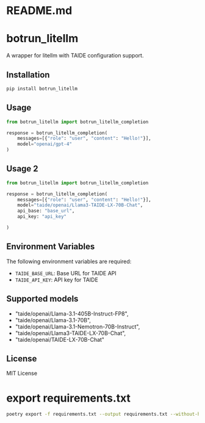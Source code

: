 # README.md
# botrun_litellm

A wrapper for litellm with TAIDE configuration support.

## Installation

```bash
pip install botrun_litellm
```

## Usage

```python
from botrun_litellm import botrun_litellm_completion

response = botrun_litellm_completion(
    messages=[{"role": "user", "content": "Hello!"}],
    model="openai/gpt-4"
)
```
## Usage 2
```python
from botrun_litellm import botrun_litellm_completion

response = botrun_litellm_completion(
    messages=[{"role": "user", "content": "Hello!"}],
    model="taide/openai/Llama3-TAIDE-LX-70B-Chat",
    api_base: "base_url",
    api_key: "api_key"

)
```


## Environment Variables

The following environment variables are required:

- `TAIDE_BASE_URL`: Base URL for TAIDE API
- `TAIDE_API_KEY`: API key for TAIDE

## Supported models
- "taide/openai/Llama-3.1-405B-Instruct-FP8",
- "taide/openai/Llama-3.1-70B",
- "taide/openai/Llama-3.1-Nemotron-70B-Instruct",
- "taide/openai/Llama3-TAIDE-LX-70B-Chat",
- "taide/openai/TAIDE-LX-70B-Chat"


## License

MIT License

# export requirements.txt
```bash
poetry export -f requirements.txt --output requirements.txt --without-hashes --without-urls
```